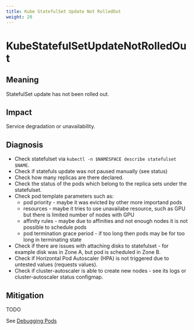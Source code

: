 ```yaml
---
title: Kube StatefulSet Update Not RolledOut
weight: 20
---
```


# KubeStatefulSetUpdateNotRolledOut

## Meaning

StatefulSet update has not been rolled out.

## Impact

Service degradation or unavailability.

## Diagnosis

- Check statefulset via `kubectl -n $NAMESPACE describe statefulset $NAME`.
- Check if statefuls update was not paused manually (see status)
- Check how many replicas are there declared.
- Check the status of the pods which belong to the replica sets under the statefulset.
- Check pod template parameters such as:
  - pod priority - maybe it was evicted by other more importand pods
  - resources - maybe it tries to use unavailabe resource, such as GPU but there is limited number of nodes with GPU
  - affinity rules - maybe due to affinities and not enough nodes it is not possible to schedule pods
  - pod termination grace period - if too long then pods may be for too long in terminating state
- Check if there are issues with attaching disks to statefulset - for example
  disk was in Zone A, but pod is scheduled in Zone B.
- Check if Horizontal Pod Autoscaler (HPA) is not triggered due to untested values (requests values).
- Check if cluster-autoscaler is able to create new nodes - see its logs or cluster-autoscaler status configmap.

## Mitigation

TODO

See [Debugging Pods](https://kubernetes.io/docs/tasks/debug-application-cluster/debug-application/#debugging-pods)
